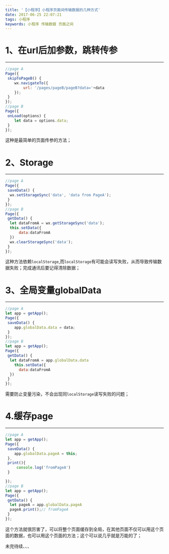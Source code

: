 ```yaml
---
title: '【小程序】小程序页面间传输数据的几种方式'
date: 2017-06-25 22:07:21
tags: 小程序
keywords: 小程序 传输数据 页面之间
---
```

 # 1、在url后加参数，跳转传参
---------------------
```js
//page A
Page({
 skipToPageB() {
    wx.navigateTo({
        url: '/pages/pageB/pageB?data='+data
    });
 }
});
//page B
Page({
 onLoad(options) {
    let data = options.data;
 }
});
```
这种是最简单的页面传参的方法；
<!--more-->

 # 2、Storage
---------------------
```js
//page A
Page({
 saveData() {
  wx.setStorageSync('data', 'data from PageA');
 }
});
//page B
Page({
 getData() {
  let dataFromA = wx.getStorageSync('data');
  this.setData({
      data:dataFromA
  })
  wx.clearStorageSync('data');
 }
});
```
这种方法依赖`localStorage`,而`localStorage`有可能会读写失败，从而导致传输数据失败；完成通讯后要记得清除数据；

 # 3、全局变量globalData
---------------------
```js
//page A
let app = getApp();
Page({
 saveData() {
    app.globalData.data = data;
 }
});
//page B
let app = getApp();
Page({
 getData() {
  let dataFromA = app.globalData.data
    this.setData({
      data:dataFromA
  })
 }
});
```
需要防止变量污染，不会出现同`localStorage`读写失败的问题；

 # 4.缓存page
---------------------
```js
//page A
let app = getApp();
Page({
 saveData() {
    app.globalData.pageA = this;
 },
 print(){
     console.log('fromPageA')
 }

});
//page B
let app = getApp();
Page({
 getData() {
  let pageA = app.globalData.pageA
  pageA.print();// fromPageA
 }
});
```
这个方法就很厉害了，可以将整个页面缓存到全局，在其他页面不仅可以用这个页面的数据，也可以用这个页面的方法；这个可以说几乎就是万能的了；

未完待续、、、


